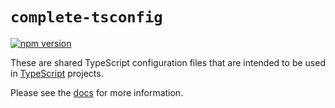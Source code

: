 # `complete-tsconfig`

[![npm version](https://img.shields.io/npm/v/complete-tsconfig.svg)](https://www.npmjs.com/package/complete-tsconfig)

These are shared TypeScript configuration files that are intended to be used in [TypeScript](https://www.typescriptlang.org/) projects.

Please see the [docs](https://complete-ts.github.io/complete-tsconfig) for more information.
